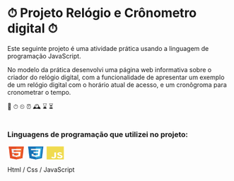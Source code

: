 # ⏱ Projeto Relógio e Crônometro digital ⏱
Este seguinte projeto é uma atividade prática usando a linguagem de programação JavaScript.

No modelo da prática desenvolvi uma página web informativa sobre o criador do relógio digital, com a funcionalidade de apresentar um exemplo de um relógio digital com o horário atual de acesso, e um cronôgroma para cronometrar o tempo. 

🧭 ⏱ ⏲ ⏰ 🕰 ⌛️ ⏳

#

### Linguagens de programação que utilizei no projeto:
<img align="center" alt="HTML" height="30" width="40" src="https://raw.githubusercontent.com/devicons/devicon/master/icons/html5/html5-original.svg"> <img align="center" alt="CSS" height="30" width="40" src="https://raw.githubusercontent.com/devicons/devicon/master/icons/css3/css3-original.svg"> <img align="center" alt="Js" height="30" width="40" src="https://raw.githubusercontent.com/devicons/devicon/master/icons/javascript/javascript-plain.svg">

Html / Css / JavaScript
